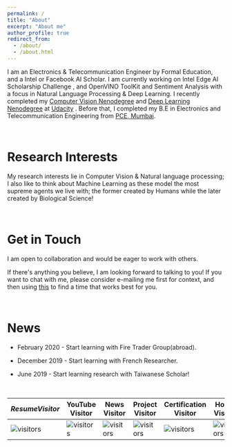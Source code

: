 ```yaml
---
permalink: /
title: "About"
excerpt: "About me"
author_profile: true
redirect_from: 
  - /about/
  - /about.html
---
```


I am an Electronics & Telecommunication Engineer by Formal Education, and a Intel or Facebook AI Scholar. I am currently working on  Intel Edge AI Scholarship Challenge , and  OpenVINO ToolKit and Sentiment Analysis with a focus in Natural Language Processing & Deep Learning. I recently completed my [Computer Vision Nenodegree](https://github.com/ahkhalwai/ahkhalwai.github.io/blob/master/images/CVND.pdf) and [Deep Learning Nenodegree](https://github.com/ahkhalwai/ahkhalwai.github.io/blob/master/images/DLND.pdf) at [Udacity](https://www.udacity.com/) . Before that, I completed my B.E in Electronics and  Telecommunication Engineering from [PCE, Mumbai](https://www.pce.ac.in/). 

<br>

Research Interests
======

My research interests lie in Computer Vision & Natural language processing; I also like to think about Machine Learning as these model the most supreme agents we live with; the former created by Humans while the later created by Biological Science! 

<br>

Get in Touch
======

I am open to collaboration and would be eager to work with others.
 
If there's anything you believe, I am looking forward to talking to you! If you want to chat with me, please consider e-mailing me first for context, and then using [this](https://calendly.com/ahkhalwai55) to find a time that works best for you.

<br>

News
======

* February 2020 - Start learning with Fire Trader Group(abroad).

* December 2019 - Start learning with French Researcher.

* June 2019 - Start learning research with Taiwanese Scholar!

<br>

| $Resume Visitor$ | YouTube Visitor | News Visitor | Project Visitor | Certification Visitor | Home Visitor |
| ------------------------- | ------------------------- | ------------------------- | ------------------------- | ------------------------- | ------------------------- |
| ![visitors](https://visitor-badge.glitch.me/badge?page_id=ahkhalwai.ahkhalwai.github.io/cv/) | ![visitors](https://visitor-badge.glitch.me/badge?page_id=ahkhalwai.ahkhalwai.github.io/youtube/) | ![visitors](https://visitor-badge.glitch.me/badge?page_id=ahkhalwai.ahkhalwai.github.io/news/) | ![visitors](https://visitor-badge.glitch.me/badge?page_id=ahkhalwai.ahkhalwai.github.io/projects/) | ![visitors](https://visitor-badge.glitch.me/badge?page_id=ahkhalwai.ahkhalwai.github.io/talks/) | ![visitors](https://visitor-badge.glitch.me/badge?page_id=ahkhalwai.ahkhalwai.github.io/) |
